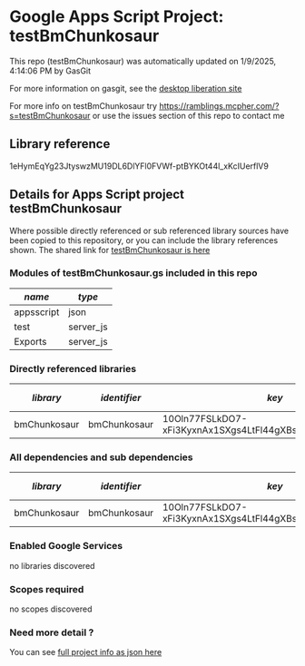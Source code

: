 # Google Apps Script Project: testBmChunkosaur
This repo (testBmChunkosaur) was automatically updated on 1/9/2025, 4:14:06 PM by GasGit

For more information on gasgit, see the [desktop liberation site](https://ramblings.mcpher.com/drive-sdk-and-github/migrategasgit/ "desktop liberation")

For more info on testBmChunkosaur try https://ramblings.mcpher.com/?s=testBmChunkosaur or use the issues section of this repo to contact me
## Library reference
1eHymEqYg23JtyswzMU19DL6DlYFl0FVWf-ptBYKOt44l_xKcIUerflV9


## Details for Apps Script project testBmChunkosaur
Where possible directly referenced or sub referenced library sources have been copied to this repository, or you can include the library references shown. 
The shared link for [testBmChunkosaur is here](https://script.google.com/d/1eHymEqYg23JtyswzMU19DL6DlYFl0FVWf-ptBYKOt44l_xKcIUerflV9/edit?usp=sharing "open in the GAS IDE")

### Modules of testBmChunkosaur.gs included in this repo
*name*|*type*
--- | --- 
appsscript| json
test| server_js
Exports| server_js
### Directly referenced libraries
*library*|*identifier*|*key*|*version*|*dev mode*|*source*|
--- | --- | --- | --- | --- | --- 
bmChunkosaur| bmChunkosaur|10Oln77FSLkDO7-xFi3KyxnAx1SXgs4LtFl44gXBs7a7ltWXFLwc1nMbn|4|no|[here](libraries/bmChunkosaur "library source")
### All dependencies and sub dependencies
*library*|*identifier*|*key*|*version*|*dev mode*|*source*|
--- | --- | --- | --- | --- | --- 
bmChunkosaur| bmChunkosaur|10Oln77FSLkDO7-xFi3KyxnAx1SXgs4LtFl44gXBs7a7ltWXFLwc1nMbn|4|no|[here](libraries/bmChunkosaur "library source")
### Enabled Google Services
no libraries discovered
### Scopes required
no scopes discovered
### Need more detail ?
You can see [full project info as json here](info.json)

